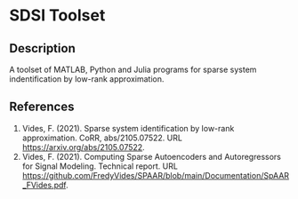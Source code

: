 # SDSI Toolset

## Description
A toolset of MATLAB, Python and Julia programs for sparse system indentification by low-rank approximation.

## References
1. Vides, F. (2021). Sparse system identification by low-rank approximation. CoRR, abs/2105.07522. URL https://arxiv.org/abs/2105.07522.
2. Vides, F. (2021). Computing Sparse Autoencoders and Autoregressors for Signal Modeling. Technical report. URL https://github.com/FredyVides/SPAAR/blob/main/Documentation/SpAAR_FVides.pdf.
